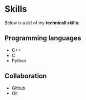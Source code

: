 # Skills

Below is a _list_ of my **technicall skills**:

## Programming languages
- C++
- C
- Python

## Collaboration
- Github
- Git

